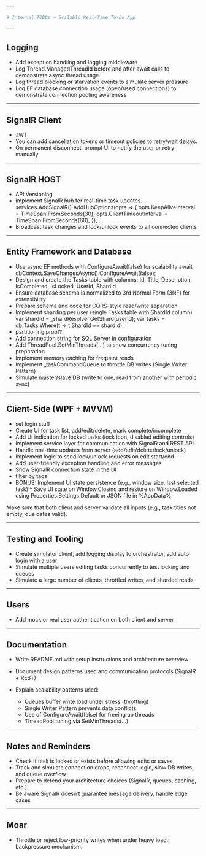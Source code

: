 ```yaml
---

# Internal TODOs — Scalable Real-Time To-Do App

---
```


## Logging
* Add exception handling and logging middleware
* Log Thread.ManagedThreadId before and after await calls to demonstrate async thread usage
* Log thread blocking or starvation events to simulate server pressure
* Log EF database connection usage (open/used connections) to demonstrate connection pooling awareness

---

## SignalR Client

* JWT
* You can add cancellation tokens or timeout policies to retry/wait delays.
* On permanent disconnect, prompt UI to notify the user or retry manually.

---

## SignalR HOST

* API Versioning
* Implement SignalR hub for real-time task updates
  services.AddSignalR().AddHubOptions(opts =>
  {
  opts.KeepAliveInterval = TimeSpan.FromSeconds(30);
  opts.ClientTimeoutInterval = TimeSpan.FromSeconds(60);
  });
* Broadcast task changes and lock/unlock events to all connected clients

---

## Entity Framework and Database

* Use async EF methods with ConfigureAwait(false) for scalability
  await dbContext.SaveChangesAsync().ConfigureAwait(false);
* Design and create the Tasks table with columns: Id, Title, Description, IsCompleted, IsLocked, UserId, ShardId
* Ensure database schema is normalized to 3rd Normal Form (3NF) for extensibility
* Prepare schema and code for CQRS-style read/write separation 
* Implement sharding per user (single Tasks table with ShardId column)
  var shardId = \_shardResolver.GetShard(userId);
  var tasks = db.Tasks.Where(t => t.ShardId == shardId);
* partitioning proof?
* Add connection string for SQL Server in configuration
* Add ThreadPool.SetMinThreads(...) to show concurrency tuning preparation
* Implement memory caching for frequent reads
* Implement \_taskCommandQueue to throttle DB writes (Single Writer Pattern)
* Simulate master/slave DB (write to one, read from another with periodic sync)

---

## Client-Side (WPF + MVVM)

* set login stuff
* Create UI for task list, add/edit/delete, mark complete/incomplete
* Add UI indication for locked tasks (lock icon, disabled editing controls)
* Implement service layer for communication with SignalR and REST API
* Handle real-time updates from server (add/edit/delete/lock/unlock)
* Implement logic to send lock/unlock requests on edit start/end
* Add user-friendly exception handling and error messages
* Show SignalR connection state in the UI
* filter by tags
* BONUS: Implement UI state persistence (e.g., window size, last selected task)
^ Save UI state on Window\.Closing and restore on Window\.Loaded using Properties.Settings.Default or JSON file in %AppData%

Make sure that both client and server validate all inputs (e.g., task titles not empty, due dates valid).

---

## Testing and Tooling

* Create simulator client, add logging display to orchestrator, add auto login with a user
* Simulate multiple users editing tasks concurrently to test locking and queues
* Simulate a large number of clients, throttled writes, and sharded reads
---

## Users
* Add mock or real user authentication on both client and server

---

## Documentation

* Write README.md with setup instructions and architecture overview
* Document design patterns used and communication protocols (SignalR + REST)
* Explain scalability patterns used:

  * Queues buffer write load under stress (throttling)
  * Single Writer Pattern prevents data conflicts
  * Use of ConfigureAwait(false) for freeing up threads
  * ThreadPool tuning via SetMinThreads(...)

---

## Notes and Reminders

* Check if task is locked or exists before allowing edits or saves
* Track and simulate connection drops, reconnect logic, slow DB writes, and queue overflow
* Prepare to defend your architecture choices (SignalR, queues, caching, etc.)
* Be aware SignalR doesn’t guarantee message delivery, handle edge cases


---

## Moar

* Throttle or reject low-priority writes when under heavy load.: backpressure mechanism.